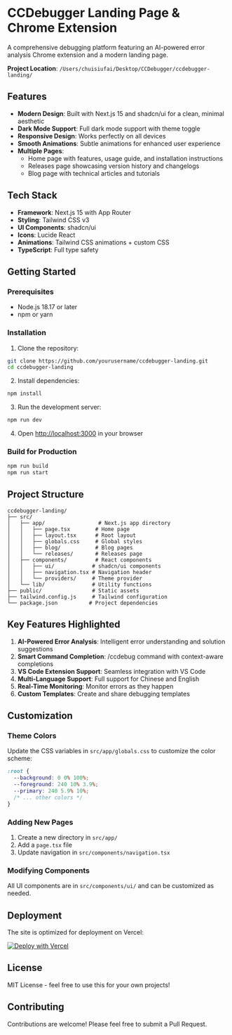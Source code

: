 # CCDebugger Landing Page & Chrome Extension

A comprehensive debugging platform featuring an AI-powered error analysis Chrome extension and a modern landing page.

**Project Location**: `/Users/chuisiufai/Desktop/CCDebugger/ccdebugger-landing/`

## Features

- **Modern Design**: Built with Next.js 15 and shadcn/ui for a clean, minimal aesthetic
- **Dark Mode Support**: Full dark mode support with theme toggle
- **Responsive Design**: Works perfectly on all devices
- **Smooth Animations**: Subtle animations for enhanced user experience
- **Multiple Pages**:
  - Home page with features, usage guide, and installation instructions
  - Releases page showcasing version history and changelogs
  - Blog page with technical articles and tutorials

## Tech Stack

- **Framework**: Next.js 15 with App Router
- **Styling**: Tailwind CSS v3
- **UI Components**: shadcn/ui
- **Icons**: Lucide React
- **Animations**: Tailwind CSS animations + custom CSS
- **TypeScript**: Full type safety

## Getting Started

### Prerequisites

- Node.js 18.17 or later
- npm or yarn

### Installation

1. Clone the repository:
```bash
git clone https://github.com/yourusername/ccdebugger-landing.git
cd ccdebugger-landing
```

2. Install dependencies:
```bash
npm install
```

3. Run the development server:
```bash
npm run dev
```

4. Open [http://localhost:3000](http://localhost:3000) in your browser

### Build for Production

```bash
npm run build
npm run start
```

## Project Structure

```
ccdebugger-landing/
├── src/
│   ├── app/                 # Next.js app directory
│   │   ├── page.tsx        # Home page
│   │   ├── layout.tsx      # Root layout
│   │   ├── globals.css     # Global styles
│   │   ├── blog/           # Blog pages
│   │   └── releases/       # Releases page
│   ├── components/         # React components
│   │   ├── ui/            # shadcn/ui components
│   │   ├── navigation.tsx # Navigation header
│   │   └── providers/     # Theme provider
│   └── lib/               # Utility functions
├── public/                # Static assets
├── tailwind.config.js     # Tailwind configuration
└── package.json          # Project dependencies
```

## Key Features Highlighted

1. **AI-Powered Error Analysis**: Intelligent error understanding and solution suggestions
2. **Smart Command Completion**: /ccdebug command with context-aware completions
3. **VS Code Extension Support**: Seamless integration with VS Code
4. **Multi-Language Support**: Full support for Chinese and English
5. **Real-Time Monitoring**: Monitor errors as they happen
6. **Custom Templates**: Create and share debugging templates

## Customization

### Theme Colors

Update the CSS variables in `src/app/globals.css` to customize the color scheme:

```css
:root {
  --background: 0 0% 100%;
  --foreground: 240 10% 3.9%;
  --primary: 240 5.9% 10%;
  /* ... other colors */
}
```

### Adding New Pages

1. Create a new directory in `src/app/`
2. Add a `page.tsx` file
3. Update navigation in `src/components/navigation.tsx`

### Modifying Components

All UI components are in `src/components/ui/` and can be customized as needed.

## Deployment

The site is optimized for deployment on Vercel:

[![Deploy with Vercel](https://vercel.com/button)](https://vercel.com/new/clone?repository-url=https://github.com/yourusername/ccdebugger-landing)

## License

MIT License - feel free to use this for your own projects!

## Contributing

Contributions are welcome! Please feel free to submit a Pull Request.
